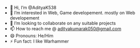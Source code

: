 - 👋 Hi, I’m @AdityaK538
- 👀 I’m interested in Web, Game developement. mostly on Web developement
- 💞️ I’m looking to collaborate on any suitable projects
- 📫 How to reach me @ adityakumarak050@gmail.com
- 😄 Pronouns: He/Him
- ⚡ Fun fact: I like Warhammer

<!---
AdityaK538/AdityaK538 is a ✨ special ✨ repository because its `README.md` (this file) appears on your GitHub profile.
You can click the Preview link to take a look at your changes.
--->
